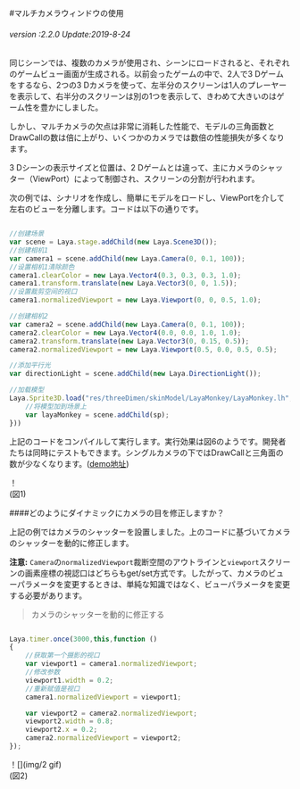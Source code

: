 #マルチカメラウィンドウの使用

###### *version :2.2.0   Update:2019-8-24*

同じシーンでは、複数のカメラが使用され、シーンにロードされると、それぞれのゲームビュー画面が生成される。以前会ったゲームの中で、2人で3 Dゲームをするなら、2つの3 Dカメラを使って、左半分のスクリーンは1人のプレーヤーを表示して、右半分のスクリーンは別の1つを表示して、きわめて大きいのはゲーム性を豊かにしました。

しかし、マルチカメラの欠点は非常に消耗した性能で、モデルの三角面数とDrawCallの数は倍に上がり、いくつかのカメラでは数倍の性能損失が多くなります。

3 Dシーンの表示サイズと位置は、2 Dゲームとは違って、主にカメラのシャッター（ViewPort）によって制御され、スクリーンの分割が行われます。

次の例では、シナリオを作成し、簡単にモデルをロードし、ViewPortを介して左右のビューを分離します。コードは以下の通りです。


```typescript

//创建场景
var scene = Laya.stage.addChild(new Laya.Scene3D());
//创建相机1
var camera1 = scene.addChild(new Laya.Camera(0, 0.1, 100));
//设置相机1清除颜色
camera1.clearColor = new Laya.Vector4(0.3, 0.3, 0.3, 1.0);
camera1.transform.translate(new Laya.Vector3(0, 0, 1.5));
//设置裁剪空间的视口
camera1.normalizedViewport = new Laya.Viewport(0, 0, 0.5, 1.0);

//创建相机2
var camera2 = scene.addChild(new Laya.Camera(0, 0.1, 100));
camera2.clearColor = new Laya.Vector4(0.0, 0.0, 1.0, 1.0);
camera2.transform.translate(new Laya.Vector3(0, 0.15, 0.5));
camera2.normalizedViewport = new Laya.Viewport(0.5, 0.0, 0.5, 0.5);

//添加平行光
var directionLight = scene.addChild(new Laya.DirectionLight());

//加载模型
Laya.Sprite3D.load("res/threeDimen/skinModel/LayaMonkey/LayaMonkey.lh", Laya.Handler.create(null, function(sp){
    //将模型加到场景上
    var layaMonkey = scene.addChild(sp);
}))
```


上記のコードをコンパイルして実行します。実行効果は図6のようです。開発者たちは同時にテストもできます。シングルカメラの下ではDrawCallと三角面の数が少なくなります。([demo地址](https://layaair.ldc.layabox.com/demo2/?language=ch&category=3d&group=Camera&name=MultiCamera))

！[](img/1.png)<br/>(図1)

####どのようにダイナミックにカメラの目を修正しますか？

上記の例ではカメラのシャッターを設置しました。上のコードに基づいてカメラのシャッターを動的に修正します。

**注意:** `Camera`の`normalizedViewport`裁断空間のアウトラインと`viewport`スクリーンの画素座標の視認口はどちらもget/set方式です。したがって、カメラのビューパラメータを変更するときは、単純な知識ではなく、ビューパラメータを変更する必要があります。

>カメラのシャッターを動的に修正する


```typescript

Laya.timer.once(3000,this,function () 
{	
    //获取第一个摄影的视口
    var viewport1 = camera1.normalizedViewport;
    //修改参数
    viewport1.width = 0.2;
    //重新赋值是视口
    camera1.normalizedViewport = viewport1;

    var viewport2 = camera2.normalizedViewport;
    viewport2.width = 0.8;
    viewport2.x = 0.2;
    camera2.normalizedViewport = viewport2;
});
```


！[](img/2 gif)<br/>(図2)

